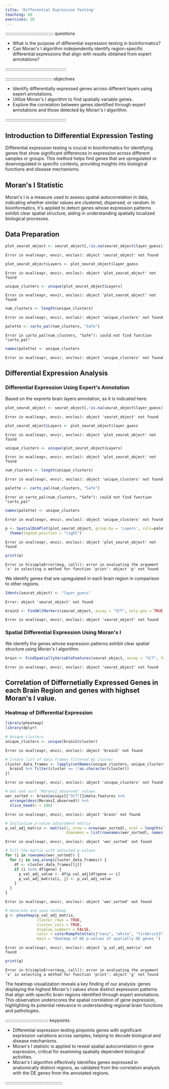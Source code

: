 ```yaml
---
title: 'Differential Expression Testing'
teaching: 60
exercises: 20
---
```


:::::::::::::::::::::::::::::::::::::: questions 

- What is the purpose of differential expression testing in bioinformatics?
- Can Moran's I algorithm independently identify region-specific differential expressions that align with results obtained from expert annotations?

::::::::::::::::::::::::::::::::::::::::::::::::

::::::::::::::::::::::::::::::::::::: objectives

- Identify differentially expressed genes across different layers using expert annotations.
- Utilize Moran's I algorithm to find spatially variable genes.
- Explore the correlation between genes identified through expert annotations and those detected by Moran's I algorithm.

::::::::::::::::::::::::::::::::::::::::::::::::



## Introduction to Differential Expression Testing

Differential expression testing is crucial in bioinformatics for identifying genes that show significant differences in expression across different samples or groups. 
This method helps find genes that are upregulated or downregulated in specific contexts, providing insights into biological functions and disease mechanisms.

## Moran's I Statistic

Moran's I is a measure used to assess spatial autocorrelation in data, indicating whether similar values are clustered, dispersed, or random. 
In bioinformatics, it's applied to detect genes whose expression patterns exhibit clear spatial structure, aiding in understanding spatially localized biological processes.

## Data Preparation


``` r
plot_seurat_object <- seurat_object[,!is.na(seurat_object$layer_guess)]
```

``` error
Error in eval(expr, envir, enclos): object 'seurat_object' not found
```

``` r
plot_seurat_object$Layers <- plot_seurat_object$layer_guess
```

``` error
Error in eval(expr, envir, enclos): object 'plot_seurat_object' not found
```

``` r
unique_clusters <- unique(plot_seurat_object$Layers)
```

``` error
Error in eval(expr, envir, enclos): object 'plot_seurat_object' not found
```

``` r
num_clusters <- length(unique_clusters)
```

``` error
Error in eval(expr, envir, enclos): object 'unique_clusters' not found
```

``` r
palette <- carto_pal(num_clusters, "Safe")
```

``` error
Error in carto_pal(num_clusters, "Safe"): could not find function "carto_pal"
```

``` r
names(palette) <- unique_clusters
```

``` error
Error in eval(expr, envir, enclos): object 'unique_clusters' not found
```

## Differential Expression Analysis

### Differential Expression Using Expert's Annotation

Based on the exprerts brain layers annotation, as it is indicated here:


``` r
plot_seurat_object <- seurat_object[,!is.na(seurat_object$layer_guess)]
```

``` error
Error in eval(expr, envir, enclos): object 'seurat_object' not found
```

``` r
plot_seurat_object$Layers <- plot_seurat_object$layer_guess
```

``` error
Error in eval(expr, envir, enclos): object 'plot_seurat_object' not found
```

``` r
unique_clusters <- unique(plot_seurat_object$Layers)
```

``` error
Error in eval(expr, envir, enclos): object 'plot_seurat_object' not found
```

``` r
num_clusters <- length(unique_clusters)
```

``` error
Error in eval(expr, envir, enclos): object 'unique_clusters' not found
```

``` r
palette <- carto_pal(num_clusters, "Safe")
```

``` error
Error in carto_pal(num_clusters, "Safe"): could not find function "carto_pal"
```

``` r
names(palette) <- unique_clusters
```

``` error
Error in eval(expr, envir, enclos): object 'unique_clusters' not found
```

``` r
p <- SpatialDimPlot(plot_seurat_object, group.by = 'Layers', cols=palette) +
  theme(legend.position = "right")
```

``` error
Error in eval(expr, envir, enclos): object 'plot_seurat_object' not found
```

``` r
print(p)
```

``` error
Error in h(simpleError(msg, call)): error in evaluating the argument 'x' in selecting a method for function 'print': object 'p' not found
```

We identify genes that are upregulated in each brain region in comparison to other regions.


``` r
Idents(seurat_object) <- "layer_guess"
```

``` error
Error: object 'seurat_object' not found
```

``` r
brain2 <- FindAllMarkers(seurat_object, assay = "SCT", only.pos = TRUE, min.pct = 0.25, logfc.threshold = 0.25)
```

``` error
Error in eval(expr, envir, enclos): object 'seurat_object' not found
```

### Spatial Differential Expression Using Moran's I

We identify the genes whose expression patterns exhibit clear spatial structure using Moran's I algorithm.


``` r
brain <- FindSpatiallyVariableFeatures(seurat_object, assay = "SCT", features = VariableFeatures(seurat_object)[1:1000], selection.method = "moransi")
```

``` error
Error in eval(expr, envir, enclos): object 'seurat_object' not found
```

## Correlation of Differnetially Expressed Genes in each Brain Region and genes with highset Moran's I value.

### Heatmap of Differential Expression


``` r
library(pheatmap)
library(dplyr)

# Unique clusters
unique_clusters <- unique(brain2$cluster)
```

``` error
Error in eval(expr, envir, enclos): object 'brain2' not found
```

``` r
# Create list of data frames filtered by cluster
cluster_data_frames <- lapply(setNames(unique_clusters, unique_clusters), function(cluster) {
  brain2 %>% filter(cluster == !!as.character(cluster))
})
```

``` error
Error in eval(expr, envir, enclos): object 'unique_clusters' not found
```

``` r
# Get and sort 'MoransI_observed' values
wer_sorted <- brain@assays[["SCT"]]@meta.features %>%
  arrange(desc(MoransI_observed)) %>%
  slice_head(n = 100)
```

``` error
Error in eval(expr, envir, enclos): object 'brain' not found
```

``` r
# Initialize p-value adjustment matrix
p_val_adj_matrix <- matrix(1, nrow = nrow(wer_sorted), ncol = length(cluster_data_frames), 
                           dimnames = list(rownames(wer_sorted), names(cluster_data_frames)))
```

``` error
Error in eval(expr, envir, enclos): object 'wer_sorted' not found
```

``` r
# Fill the matrix with adjusted p-values
for (i in rownames(wer_sorted)) {
  for (j in seq_along(cluster_data_frames)) {
    df <- cluster_data_frames[[j]]
    if (i %in% df$gene) {
      p_val_adj_value <- df$p_val_adj[df$gene == i]
      p_val_adj_matrix[i, j] <- p_val_adj_value
    }
  }
}
```

``` error
Error in eval(expr, envir, enclos): object 'wer_sorted' not found
```

``` r
# Generate and save heatmap
g <- pheatmap(p_val_adj_matrix, 
              cluster_rows = TRUE, 
              cluster_cols = TRUE, 
              display_numbers = FALSE, 
              color = colorRampPalette(c("navy", "white", "firebrick3"))(50), 
              main = "Heatmap of DE p-values of spatially DE genes ")
```

``` error
Error in eval(expr, envir, enclos): object 'p_val_adj_matrix' not found
```

``` r
print(g)
```

``` error
Error in h(simpleError(msg, call)): error in evaluating the argument 'x' in selecting a method for function 'print': object 'g' not found
```

The heatmap visualization reveals a key finding of our analysis: genes displaying the highest Moran's I values show distinct expression patterns that align with specific brain regions identified through expert annotations. 
This observation underscores the spatial correlation of gene expression, highlighting its potential relevance in understanding regional brain functions and pathologies.

:::::::::::::::::::::::::::::::::: keypoints

- Differential expression testing pinpoints genes with significant expression variations across samples, helping to decode biological and disease mechanisms. 
- Moran's I statistic is applied to reveal spatial autocorrelation in gene expression, critical for examining spatially dependent biological activities.
- Moran's I algorithm effectively identifies genes expressed in anatomically distinct regions, as validated from the correlation analysis with the DE genes from the annotated regions.

:::::::::::::::::::::::::::::::::::::::::::::




